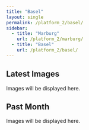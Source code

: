 ```yaml
---
title: "Basel"
layout: single
permalink: /platform_2/basel/
sidebar:
  - title: "Marburg"
    url: /platform_2/marburg/
  - title: "Basel"
    url: /platform_2/basel/
---
```


## Latest Images

Images will be displayed here.

## Past Month

Images will be displayed here.
